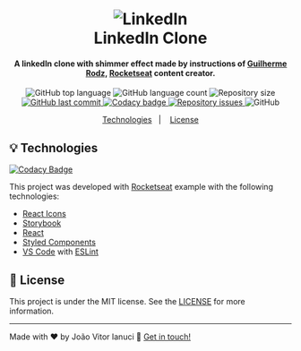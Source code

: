 <h1 align="center">
    <img alt="LinkedIn" src="https://image.flaticon.com/icons/png/512/174/174857.png" />
    <br>
    LinkedIn Clone
</h1>

<h4 align="center">
  A linkedIn clone with shimmer effect made by instructions of <a href="https://github.com/guilhermerodz">Guilherme Rodz,</a> <a href="https://github.com/rocketseat">Rocketseat</a> content creator.
</h4>
<p align="center">
    
  <img alt="GitHub top language" src="https://img.shields.io/github/languages/top/joaoianuci/clone-linkedIn.svg">
  
  <img alt="GitHub language count" src="https://img.shields.io/github/languages/count/joaoianuci/clone-linkedIn.svg">
    
  <img alt="Repository size" src="https://img.shields.io/github/repo-size/joaoianuci/clone-linkedIn.svg">
  <a href="https://github.com/joaoianuci/clone-linkedIn/commits/master">
    <img alt="GitHub last commit" src="https://img.shields.io/github/last-commit/joaoianuci/clone-linkedIn.svg">
  </a>
  
  <a href="https://app.codacy.com/gh/clone-linkedIn?utm_source=github.com&utm_medium=referral&utm_content=joaoianuci/clone-linkedIn&utm_campaign=Badge_Grade_Dashboard">
   <img alt="Codacy badge" src="https://api.codacy.com/project/badge/Grade/214a062e26734d3e80931b211c9d582f">
  </a>
  
  <a href="https://github.com/joaoianuci/clone-linkedIn/issues">
    <img alt="Repository issues" src="https://img.shields.io/github/issues/joaoianuci/clone-linkedIn.svg">
  </a>
  
  <img alt="GitHub" src="https://img.shields.io/github/license/joaoianuci/clone-linkedIn.svg">   
</p>
<p align="center">
  <a href="#bulb-technologies">Technologies</a>&nbsp;&nbsp;&nbsp;|&nbsp;&nbsp;&nbsp;
  <a href="#memo-license">License</a>
</p>

## :bulb: Technologies

[![Codacy Badge](https://api.codacy.com/project/badge/Grade/add306b4609b4ef4b30b111f8a44308a)](https://app.codacy.com/manual/joaoianuci/clone-linkedIn?utm_source=github.com&utm_medium=referral&utm_content=joaoianuci/clone-linkedIn&utm_campaign=Badge_Grade_Dashboard)

This project was developed with [Rocketseat](https://github.com/Rocketseat) example with the following technologies:
-   [React Icons](https://www.npmjs.com/package/react-icons)
-   [Storybook](https://www.npmjs.com/package/storybook)
-   [React](https://www.npmjs.com/package/react)
-   [Styled Components](https://www.npmjs.com/package/styled-components)
-   [VS Code][vc] with [ESLint][vceslint]

## :memo: License

This project is under the MIT license. See the [LICENSE](https://github.com/joaoianuci/clone-linkedIn/blob/master/LICENSE) for more information.

* * *

Made with ♥ by João Vitor Ianuci :wave: [Get in touch!](https://www.linkedin.com/in/joaoianuci/)

[nodejs]: https://nodejs.org/

[yarn]: https://yarnpkg.com/

[vc]: https://code.visualstudio.com/

[vceditconfig]: https://marketplace.visualstudio.com/items?itemName=EditorConfig.EditorConfig

[vceslint]: https://marketplace.visualstudio.com/items?itemName=dbaeumer.vscode-eslint
